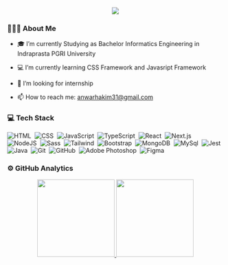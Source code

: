 
<h1 align="center">
    <img src="https://readme-typing-svg.herokuapp.com/?font=Kanit&size=35&center=true&vCenter=true&color=050f2c&width=500&height=70&duration=4000&lines=Hi+There!+👋;+I'm+Anwar+Hakim!;" />
</h1>

### 👨🏻‍💻 About Me 

- 🎓 I’m currently Studying as Bachelor Informatics Engineering in Indraprasta PGRI University

- 💻 I’m currently learning CSS Framework and Javasript Framework

- 💼 I’m looking for internship

- 📫 How to reach me: anwarhakim31@gmail.com

### 💻 Tech Stack
![HTML](https://img.shields.io/badge/-HTML-050f2c?style=flat&logo=HTML5)&nbsp;
![CSS](https://img.shields.io/badge/-CSS-050f2c?style=flat&logo=CSS3&logoColor=1572B6)&nbsp;
![JavaScript](https://img.shields.io/badge/-JavaScript-050f2c?style=flat&logo=javascript)&nbsp;
![TypeScript](https://img.shields.io/badge/-TypeScript-050f2c?style=flat&logo=typescript)&nbsp;
![React](https://img.shields.io/badge/-React-050f2c?style=flat&logo=React)&nbsp;
![Next.js](https://img.shields.io/badge/-Next.js-050f2c?style=flat&logo=next.js)&nbsp;
![NodeJS](https://img.shields.io/badge/-Node.js-050f2c?style=flat&logo=node.js)&nbsp;
![Sass](https://img.shields.io/badge/-SASS-050f2c?style=flat&logo=Sass)&nbsp;
![Tailwind](https://img.shields.io/badge/-Tailwindcss-050f2c?style=flat&logo=tailwindcss)&nbsp;
![Bootstrap](https://img.shields.io/badge/-Bootstrap-050f2c?style=flat&logo=bootstrap)&nbsp;
![MongoDB](https://img.shields.io/badge/-MongoDB-050f2c?style=flat&logo=MongoDB&logoColor=green)&nbsp;
![MySql](https://img.shields.io/badge/-MySQL-050f2c?style=flat&logo=mysql&logoColor=white)&nbsp;
![Jest](https://img.shields.io/badge/-Jest-050f2c?style=flat&logo=jest&logoColor=white)&nbsp;
![Java](https://img.shields.io/badge/java-050f2c?style=flat&logo=openjdk)&nbsp;
![Git](https://img.shields.io/badge/-Git-050f2c?style=flat&logo=git)&nbsp;
![GitHub](https://img.shields.io/badge/-GitHub-050f2c?style=flat&logo=github)&nbsp;
![Adobe Photoshop](https://img.shields.io/badge/adobe%20photoshop-050f2c?style=flat&logo=adobe%20photoshop)&nbsp;
![Figma](https://img.shields.io/badge/Figma-0F172A?&logo=Figma)&nbsp;
### ⚙️ GitHub Analytics
<p align="center">
<a href="https://github.com/anwarhakim31">
    <img height="180em" src="https://github-readme-stats.vercel.app/api/top-langs/?username=anwarhakim31&layout=compact&theme=algolia"/>
    <img height="180em" src="https://github-readme-stats.vercel.app/api?username=anwarhakim31&show_icons=true&theme=algolia"/>
</a>
</p>




